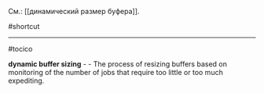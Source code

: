 См.: [[динамический размер буфера]].

#shortcut




<hr/>

#tocico

<b>dynamic buffer sizing</b> -  - The process of resizing buffers based on monitoring of the number of jobs that require too little or too much expediting.  


